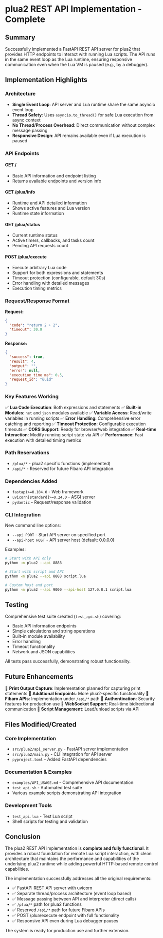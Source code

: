 # plua2 REST API Implementation - Complete

## Summary

Successfully implemented a FastAPI REST API server for plua2 that provides HTTP endpoints to interact with running Lua scripts. The API runs in the same event loop as the Lua runtime, ensuring responsive communication even when the Lua VM is paused (e.g., by a debugger).

## Implementation Highlights

### Architecture
- **Single Event Loop**: API server and Lua runtime share the same asyncio event loop
- **Thread Safety**: Uses `asyncio.to_thread()` for safe Lua execution from async context
- **No Thread/Process Overhead**: Direct communication without complex message passing
- **Responsive Design**: API remains available even if Lua execution is paused

### API Endpoints

#### GET /
- Basic API information and endpoint listing
- Returns available endpoints and version info

#### GET /plua/info
- Runtime and API detailed information
- Shows active features and Lua version
- Runtime state information

#### GET /plua/status
- Current runtime status
- Active timers, callbacks, and tasks count
- Pending API requests count

#### POST /plua/execute
- Execute arbitrary Lua code
- Support for both expressions and statements
- Timeout protection (configurable, default 30s)
- Error handling with detailed messages
- Execution timing metrics

### Request/Response Format

**Request:**
```json
{
  "code": "return 2 + 2",
  "timeout": 30.0
}
```

**Response:**
```json
{
  "success": true,
  "result": 4,
  "output": "",
  "error": null,
  "execution_time_ms": 0.5,
  "request_id": "uuid"
}
```

### Key Features Working

✅ **Lua Code Execution**: Both expressions and statements
✅ **Built-in Modules**: `net` and `json` modules available 
✅ **Variable Access**: Read/write variables in running scripts
✅ **Error Handling**: Comprehensive error catching and reporting
✅ **Timeout Protection**: Configurable execution timeouts
✅ **CORS Support**: Ready for browser/web integration
✅ **Real-time Interaction**: Modify running script state via API
✅ **Performance**: Fast execution with detailed timing metrics

### Path Reservations

- `/plua/*` - plua2 specific functions (implemented)
- `/api/*` - Reserved for future Fibaro API integration

### Dependencies Added

- `fastapi>=0.104.0` - Web framework
- `uvicorn[standard]>=0.24.0` - ASGI server
- `pydantic` - Request/response validation

### CLI Integration

New command line options:
- `--api PORT` - Start API server on specified port
- `--api-host HOST` - API server host (default: 0.0.0.0)

Examples:
```bash
# Start with API only
python -m plua2 --api 8888

# Start with script and API
python -m plua2 --api 8888 script.lua

# Custom host and port
python -m plua2 --api 9000 --api-host 127.0.0.1 script.lua
```

## Testing

Comprehensive test suite created (`test_api.sh`) covering:
- Basic API information endpoints
- Simple calculations and string operations
- Built-in module availability
- Error handling
- Timeout functionality
- Network and JSON capabilities

All tests pass successfully, demonstrating robust functionality.

## Future Enhancements

🔄 **Print Output Capture**: Implementation planned for capturing print statements
🔄 **Additional Endpoints**: More plua2-specific functionality
🔄 **Fibaro APIs**: Implementation under `/api/*` path
🔄 **Authentication**: Security features for production use
🔄 **WebSocket Support**: Real-time bidirectional communication
🔄 **Script Management**: Load/unload scripts via API

## Files Modified/Created

### Core Implementation
- `src/plua2/api_server.py` - FastAPI server implementation
- `src/plua2/main.py` - CLI integration for API server
- `pyproject.toml` - Added FastAPI dependencies

### Documentation & Examples
- `examples/API_USAGE.md` - Comprehensive API documentation
- `test_api.sh` - Automated test suite
- Various example scripts demonstrating API integration

### Development Tools
- `test_api.lua` - Test Lua script
- Shell scripts for testing and validation

## Conclusion

The plua2 REST API implementation is **complete and fully functional**. It provides a robust foundation for remote Lua script interaction, with clean architecture that maintains the performance and capabilities of the underlying plua2 runtime while adding powerful HTTP-based remote control capabilities.

The implementation successfully addresses all the original requirements:
- ✅ FastAPI REST API server with uvicorn
- ✅ Separate thread/process architecture (event loop based)
- ✅ Message passing between API and interpreter (direct calls)
- ✅ `/plua/*` path for plua2 functions
- ✅ Reserved `/api/*` path for future Fibaro APIs
- ✅ POST /plua/execute endpoint with full functionality
- ✅ Responsive API even during Lua debugger pauses

The system is ready for production use and further extension.
